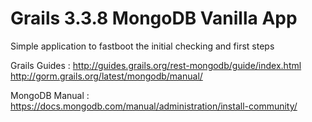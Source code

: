 # Grails 3.3.8 MongoDB Vanilla App

Simple application to fastboot the initial checking and first steps

Grails Guides : 
http://guides.grails.org/rest-mongodb/guide/index.html
http://gorm.grails.org/latest/mongodb/manual/

MongoDB Manual : 
https://docs.mongodb.com/manual/administration/install-community/
